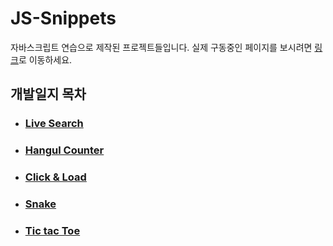 # JS-Snippets

자바스크립트 연습으로 제작된 프로젝트들입니다. 실제 구동중인 페이지를 보시려면 [링크](https://hwhang0917.github.io/js-snippets/)로 이동하세요.

## 개발일지 목차

- ### [Live Search](./pages/info.md#p1)
- ### [Hangul Counter](./pages/info.md#p2)
- ### [Click & Load](./pages/info.md#p3)
- ### [Snake](./pages/info.md#p4)
- ### [Tic tac Toe](./pages/info.md#p5)

